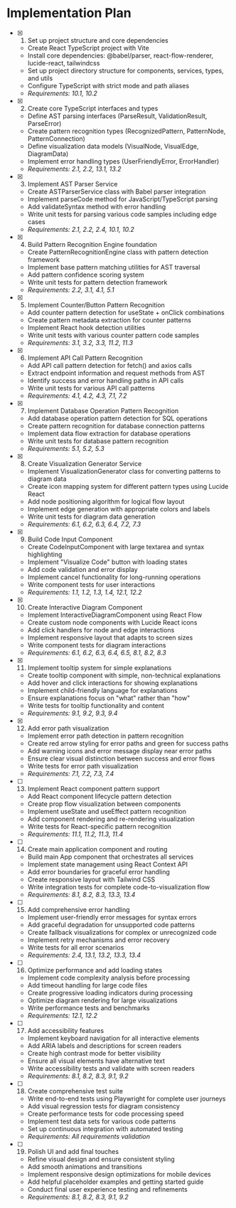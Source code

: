 # Implementation Plan

- [x] 1. Set up project structure and core dependencies

  - Create React TypeScript project with Vite
  - Install core dependencies: @babel/parser, react-flow-renderer, lucide-react, tailwindcss
  - Set up project directory structure for components, services, types, and utils
  - Configure TypeScript with strict mode and path aliases
  - _Requirements: 10.1, 10.2_

- [x] 2. Create core TypeScript interfaces and types

  - Define AST parsing interfaces (ParseResult, ValidationResult, ParseError)
  - Create pattern recognition types (RecognizedPattern, PatternNode, PatternConnection)
  - Define visualization data models (VisualNode, VisualEdge, DiagramData)
  - Implement error handling types (UserFriendlyError, ErrorHandler)
  - _Requirements: 2.1, 2.2, 13.1, 13.2_

- [x] 3. Implement AST Parser Service

  - Create ASTParserService class with Babel parser integration
  - Implement parseCode method for JavaScript/TypeScript parsing
  - Add validateSyntax method with error handling
  - Write unit tests for parsing various code samples including edge cases
  - _Requirements: 2.1, 2.2, 2.4, 10.1, 10.2_

- [x] 4. Build Pattern Recognition Engine foundation

  - Create PatternRecognitionEngine class with pattern detection framework
  - Implement base pattern matching utilities for AST traversal
  - Add pattern confidence scoring system
  - Write unit tests for pattern detection framework
  - _Requirements: 2.2, 3.1, 4.1, 5.1_

- [x] 5. Implement Counter/Button Pattern Recognition

  - Add counter pattern detection for useState + onClick combinations
  - Create pattern metadata extraction for counter patterns
  - Implement React hook detection utilities
  - Write unit tests with various counter pattern code samples
  - _Requirements: 3.1, 3.2, 3.3, 11.2, 11.3_

- [x] 6. Implement API Call Pattern Recognition

  - Add API call pattern detection for fetch() and axios calls
  - Extract endpoint information and request methods from AST
  - Identify success and error handling paths in API calls
  - Write unit tests for various API call patterns
  - _Requirements: 4.1, 4.2, 4.3, 7.1, 7.2_

- [x] 7. Implement Database Operation Pattern Recognition

  - Add database operation pattern detection for SQL operations
  - Create pattern recognition for database connection patterns
  - Implement data flow extraction for database operations
  - Write unit tests for database pattern recognition
  - _Requirements: 5.1, 5.2, 5.3_

- [x] 8. Create Visualization Generator Service

  - Implement VisualizationGenerator class for converting patterns to diagram data
  - Create icon mapping system for different pattern types using Lucide React
  - Add node positioning algorithm for logical flow layout
  - Implement edge generation with appropriate colors and labels
  - Write unit tests for diagram data generation
  - _Requirements: 6.1, 6.2, 6.3, 6.4, 7.2, 7.3_

- [x] 9. Build Code Input Component

  - Create CodeInputComponent with large textarea and syntax highlighting
  - Implement "Visualize Code" button with loading states
  - Add code validation and error display
  - Implement cancel functionality for long-running operations
  - Write component tests for user interactions
  - _Requirements: 1.1, 1.2, 1.3, 1.4, 12.1, 12.2_

- [x] 10. Create Interactive Diagram Component

  - Implement InteractiveDiagramComponent using React Flow
  - Create custom node components with Lucide React icons
  - Add click handlers for node and edge interactions
  - Implement responsive layout that adapts to screen sizes
  - Write component tests for diagram interactions
  - _Requirements: 6.1, 6.2, 6.3, 6.4, 6.5, 8.1, 8.2, 8.3_

- [x] 11. Implement tooltip system for simple explanations

  - Create tooltip component with simple, non-technical explanations
  - Add hover and click interactions for showing explanations
  - Implement child-friendly language for explanations
  - Ensure explanations focus on "what" rather than "how"
  - Write tests for tooltip functionality and content
  - _Requirements: 9.1, 9.2, 9.3, 9.4_

- [x] 12. Add error path visualization

  - Implement error path detection in pattern recognition
  - Create red arrow styling for error paths and green for success paths
  - Add warning icons and error message display near error paths
  - Ensure clear visual distinction between success and error flows
  - Write tests for error path visualization
  - _Requirements: 7.1, 7.2, 7.3, 7.4_

- [ ] 13. Implement React component pattern support

  - Add React component lifecycle pattern detection
  - Create prop flow visualization between components
  - Implement useState and useEffect pattern recognition
  - Add component rendering and re-rendering visualization
  - Write tests for React-specific pattern recognition
  - _Requirements: 11.1, 11.2, 11.3, 11.4_

- [ ] 14. Create main application component and routing

  - Build main App component that orchestrates all services
  - Implement state management using React Context API
  - Add error boundaries for graceful error handling
  - Create responsive layout with Tailwind CSS
  - Write integration tests for complete code-to-visualization flow
  - _Requirements: 8.1, 8.2, 8.3, 13.3, 13.4_

- [ ] 15. Add comprehensive error handling

  - Implement user-friendly error messages for syntax errors
  - Add graceful degradation for unsupported code patterns
  - Create fallback visualizations for complex or unrecognized code
  - Implement retry mechanisms and error recovery
  - Write tests for all error scenarios
  - _Requirements: 2.4, 13.1, 13.2, 13.3, 13.4_

- [ ] 16. Optimize performance and add loading states

  - Implement code complexity analysis before processing
  - Add timeout handling for large code files
  - Create progressive loading indicators during processing
  - Optimize diagram rendering for large visualizations
  - Write performance tests and benchmarks
  - _Requirements: 12.1, 12.2_

- [ ] 17. Add accessibility features

  - Implement keyboard navigation for all interactive elements
  - Add ARIA labels and descriptions for screen readers
  - Create high contrast mode for better visibility
  - Ensure all visual elements have alternative text
  - Write accessibility tests and validate with screen readers
  - _Requirements: 8.1, 8.2, 8.3, 9.1, 9.2_

- [ ] 18. Create comprehensive test suite

  - Write end-to-end tests using Playwright for complete user journeys
  - Add visual regression tests for diagram consistency
  - Create performance tests for code processing speed
  - Implement test data sets for various code patterns
  - Set up continuous integration with automated testing
  - _Requirements: All requirements validation_

- [ ] 19. Polish UI and add final touches
  - Refine visual design and ensure consistent styling
  - Add smooth animations and transitions
  - Implement responsive design optimizations for mobile devices
  - Add helpful placeholder examples and getting started guide
  - Conduct final user experience testing and refinements
  - _Requirements: 8.1, 8.2, 8.3, 9.1, 9.2_
